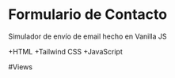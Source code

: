 # Formulario de Contacto
Simulador de envío de email hecho en Vanilla JS

+HTML
+Tailwind CSS
+JavaScript

#Views
